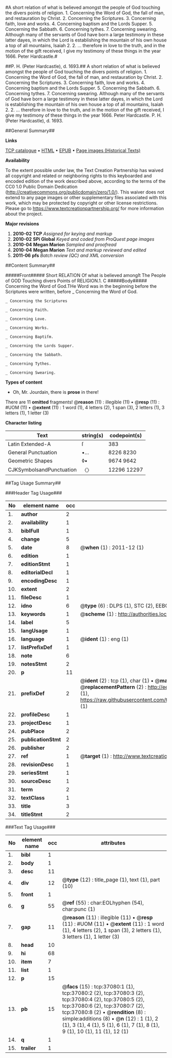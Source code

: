 #A short relation of what is believed amongst the people of God touching the divers points of religion. 1. Concerning the Word of God, the fall of man, and restauration by Christ. 2. Concerning the Scriptures. 3. Concerning faith, love and works. 4. Concerning baptism and the Lords Supper. 5. Concerning the Sabbath. 6. Concerning tythes. 7. Concerning swearing. Although many of the servants of God have born a large testimony in these latter dayes, in which the Lord is establishing the mountain of his own house a top of all mountains, Isaiah 2. 2. ... therefore in love to the truth, and in the motion of the gift received, I give my testimony of these things in the year 1666. Peter Hardcastle.#

##P. H. (Peter Hardcastle), d. 1693.##
A short relation of what is believed amongst the people of God touching the divers points of religion. 1. Concerning the Word of God, the fall of man, and restauration by Christ. 2. Concerning the Scriptures. 3. Concerning faith, love and works. 4. Concerning baptism and the Lords Supper. 5. Concerning the Sabbath. 6. Concerning tythes. 7. Concerning swearing. Although many of the servants of God have born a large testimony in these latter dayes, in which the Lord is establishing the mountain of his own house a top of all mountains, Isaiah 2. 2. ... therefore in love to the truth, and in the motion of the gift received, I give my testimony of these things in the year 1666. Peter Hardcastle.
P. H. (Peter Hardcastle), d. 1693.

##General Summary##

**Links**

[TCP catalogue](http://www.ota.ox.ac.uk/tcp/)  • 
[HTML](http://tei.it.ox.ac.uk/tcp/Texts-HTML/free/A45/A45529.html)  • 
[EPUB](http://tei.it.ox.ac.uk/tcp/Texts-EPUB/free/A45/A45529.epub) • 
[Page images (Historical Texts)](https://historicaltexts.jisc.ac.uk/eebo-99832606e)

**Availability**

To the extent possible under law, the Text Creation Partnership has waived all copyright and related or neighboring rights to this keyboarded and encoded edition of the work described above, according to the terms of the CC0 1.0 Public Domain Dedication (http://creativecommons.org/publicdomain/zero/1.0/). This waiver does not extend to any page images or other supplementary files associated with this work, which may be protected by copyright or other license restrictions. Please go to https://www.textcreationpartnership.org/ for more information about the project.

**Major revisions**

1. __2010-02__ __TCP__ *Assigned for keying and markup*
1. __2010-02__ __SPi Global__ *Keyed and coded from ProQuest page images*
1. __2010-04__ __Megan Marion__ *Sampled and proofread*
1. __2010-04__ __Megan Marion__ *Text and markup reviewed and edited*
1. __2011-06__ __pfs__ *Batch review (QC) and XML conversion*

##Content Summary##

#####Front#####
Short RELATION Of what is believed amongſt The People of GOD Touching divers Points of RELIGION.1. C
#####Body#####
Concerning the Word of God.THe Word was in the beginning before the Scriptures were written, before 
    _ Concerning the Word of God.

    _ Concerning the Scriptures

    _ Concerning Faith.

    _ Concerning Love.

    _ Concerning Works.

    _ Concerning Baptiſm.

    _ Concerning the Lords Supper.

    _ Concerning the Sabbath.

    _ Concerning Tythes.

    _ Concerning Swearing.

**Types of content**

  * Oh, Mr. Jourdain, there is **prose** in there!

There are 11 **omitted** fragments! 
 @__reason__ (11) : illegible (11)  •  @__resp__ (11) : #UOM (11)  •  @__extent__ (11) : 1 word (1), 4 letters (2), 1 span (3), 2 letters (1), 3 letters (1), 1 letter (3)

**Character listing**


|Text|string(s)|codepoint(s)|
|---|---|---|
|Latin Extended-A|ſ|383|
|General Punctuation|•…|8226 8230|
|Geometric Shapes|◊▪|9674 9642|
|CJKSymbolsandPunctuation|〈〉|12296 12297|

##Tag Usage Summary##

###Header Tag Usage###

|No|element name|occ|attributes|
|---|---|---|---|
|1.|__author__|2||
|2.|__availability__|1||
|3.|__biblFull__|1||
|4.|__change__|5||
|5.|__date__|8| @__when__ (1) : 2011-12 (1)|
|6.|__edition__|1||
|7.|__editionStmt__|1||
|8.|__editorialDecl__|1||
|9.|__encodingDesc__|1||
|10.|__extent__|2||
|11.|__fileDesc__|1||
|12.|__idno__|6| @__type__ (6) : DLPS (1), STC (2), EEBO-CITATION (1), PROQUEST (1), VID (1)|
|13.|__keywords__|1| @__scheme__ (1) : http://authorities.loc.gov/ (1)|
|14.|__label__|5||
|15.|__langUsage__|1||
|16.|__language__|1| @__ident__ (1) : eng (1)|
|17.|__listPrefixDef__|1||
|18.|__note__|6||
|19.|__notesStmt__|2||
|20.|__p__|11||
|21.|__prefixDef__|2| @__ident__ (2) : tcp (1), char (1)  •  @__matchPattern__ (2) : ([0-9\-]+):([0-9IVX]+) (1), (.+) (1)  •  @__replacementPattern__ (2) : http://eebo.chadwyck.com/downloadtiff?vid=$1&page=$2 (1), https://raw.githubusercontent.com/textcreationpartnership/Texts/master/tcpchars.xml#$1 (1)|
|22.|__profileDesc__|1||
|23.|__projectDesc__|1||
|24.|__pubPlace__|2||
|25.|__publicationStmt__|2||
|26.|__publisher__|2||
|27.|__ref__|1| @__target__ (1) : http://www.textcreationpartnership.org/docs/. (1)|
|28.|__revisionDesc__|1||
|29.|__seriesStmt__|1||
|30.|__sourceDesc__|1||
|31.|__term__|2||
|32.|__textClass__|1||
|33.|__title__|3||
|34.|__titleStmt__|2||


###Text Tag Usage###

|No|element name|occ|attributes|
|---|---|---|---|
|1.|__bibl__|1||
|2.|__body__|1||
|3.|__desc__|11||
|4.|__div__|12| @__type__ (12) : title_page (1), text (1), part (10)|
|5.|__front__|1||
|6.|__g__|55| @__ref__ (55) : char:EOLhyphen (54), char:punc (1)|
|7.|__gap__|11| @__reason__ (11) : illegible (11)  •  @__resp__ (11) : #UOM (11)  •  @__extent__ (11) : 1 word (1), 4 letters (2), 1 span (3), 2 letters (1), 3 letters (1), 1 letter (3)|
|8.|__head__|10||
|9.|__hi__|68||
|10.|__item__|7||
|11.|__list__|1||
|12.|__p__|15||
|13.|__pb__|15| @__facs__ (15) : tcp:37080:1 (1), tcp:37080:2 (2), tcp:37080:3 (2), tcp:37080:4 (2), tcp:37080:5 (2), tcp:37080:6 (2), tcp:37080:7 (2), tcp:37080:8 (2)  •  @__rendition__ (8) : simple:additions (8)  •  @__n__ (12) : 1 (1), 2 (1), 3 (1), 4 (1), 5 (1), 6 (1), 7 (1), 8 (1), 9 (1), 10 (1), 11 (1), 12 (1)|
|14.|__q__|1||
|15.|__trailer__|1||
